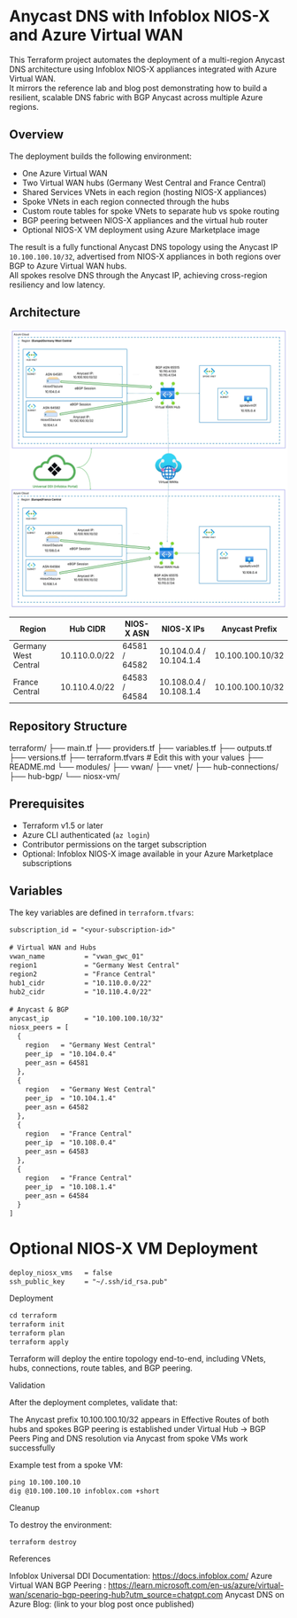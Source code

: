 # Anycast DNS with Infoblox NIOS-X and Azure Virtual WAN

This Terraform project automates the deployment of a multi-region Anycast DNS architecture using Infoblox NIOS-X appliances integrated with Azure Virtual WAN.  
It mirrors the reference lab and blog post demonstrating how to build a resilient, scalable DNS fabric with BGP Anycast across multiple Azure regions.

## Overview

The deployment builds the following environment:

- One Azure Virtual WAN  
- Two Virtual WAN hubs (Germany West Central and France Central)  
- Shared Services VNets in each region (hosting NIOS-X appliances)  
- Spoke VNets in each region connected through the hubs  
- Custom route tables for spoke VNets to separate hub vs spoke routing  
- BGP peering between NIOS-X appliances and the virtual hub router  
- Optional NIOS-X VM deployment using Azure Marketplace image

The result is a fully functional Anycast DNS topology using the Anycast IP `10.100.100.10/32`, advertised from NIOS-X appliances in both regions over BGP to Azure Virtual WAN hubs.  
All spokes resolve DNS through the Anycast IP, achieving cross-region resiliency and low latency.

## Architecture

![Azure vWAN Anycast Architecture](./docs/azure-vwan-anycast-architecture.jpeg)

| Region                 | Hub CIDR      | NIOS-X ASN | NIOS-X IPs            | Anycast Prefix      |
|------------------------|--------------|-----------|------------------------|---------------------|
| Germany West Central   | 10.110.0.0/22 | 64581 / 64582 | 10.104.0.4 / 10.104.1.4 | 10.100.100.10/32 |
| France Central         | 10.110.4.0/22 | 64583 / 64584 | 10.108.0.4 / 10.108.1.4 | 10.100.100.10/32 |

## Repository Structure
terraform/
├── main.tf
├── providers.tf
├── variables.tf
├── outputs.tf
├── versions.tf
├── terraform.tfvars # Edit this with your values
├── README.md
└── modules/
├── vwan/
├── vnet/
├── hub-connections/
├── hub-bgp/
└── niosx-vm/

## Prerequisites

- Terraform v1.5 or later  
- Azure CLI authenticated (`az login`)  
- Contributor permissions on the target subscription  
- Optional: Infoblox NIOS-X image available in your Azure Marketplace subscriptions

## Variables

The key variables are defined in `terraform.tfvars`:

```hcl
subscription_id = "<your-subscription-id>"

# Virtual WAN and Hubs
vwan_name          = "vwan_gwc_01"
region1            = "Germany West Central"
region2            = "France Central"
hub1_cidr          = "10.110.0.0/22"
hub2_cidr          = "10.110.4.0/22"

# Anycast & BGP
anycast_ip         = "10.100.100.10/32"
niosx_peers = [
  {
    region   = "Germany West Central"
    peer_ip  = "10.104.0.4"
    peer_asn = 64581
  },
  {
    region   = "Germany West Central"
    peer_ip  = "10.104.1.4"
    peer_asn = 64582
  },
  {
    region   = "France Central"
    peer_ip  = "10.108.0.4"
    peer_asn = 64583
  },
  {
    region   = "France Central"
    peer_ip  = "10.108.1.4"
    peer_asn = 64584
  }
]
```

# Optional NIOS-X VM Deployment
```hcl
deploy_niosx_vms   = false
ssh_public_key     = "~/.ssh/id_rsa.pub"
```

Deployment

```hcl
cd terraform
terraform init
terraform plan
terraform apply
```

Terraform will deploy the entire topology end-to-end, including VNets, hubs, connections, route tables, and BGP peering.

Validation

After the deployment completes, validate that:

The Anycast prefix 10.100.100.10/32 appears in Effective Routes of both hubs and spokes
BGP peering is established under Virtual Hub → BGP Peers
Ping and DNS resolution via Anycast from spoke VMs work successfully

Example test from a spoke VM:

```hcl
ping 10.100.100.10
dig @10.100.100.10 infoblox.com +short
```

Cleanup

To destroy the environment:
```hcl
terraform destroy
```

References

Infoblox Universal DDI Documentation: https://docs.infoblox.com/
Azure Virtual WAN BGP Peering : https://learn.microsoft.com/en-us/azure/virtual-wan/scenario-bgp-peering-hub?utm_source=chatgpt.com
Anycast DNS on Azure Blog: (link to your blog post once published)
